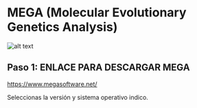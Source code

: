 
# MEGA (Molecular Evolutionary Genetics Analysis)

![alt text](imagenes/M_logo.JPG)


## Paso 1: ENLACE PARA DESCARGAR MEGA
https://www.megasoftware.net/

Seleccionas la versión y sistema operativo indico.




